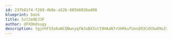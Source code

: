 ```yaml
---
id: 23fb81f4-f269-4b8e-a52b-885b0826ad98
blueprint: book
title: 5zt2m9EJ3F
author: dFXOmdsugy
description: tgjnhFS5o6aNCQNwnyqfWJoBX3stI9HAaN7rUhRkufUnsQ93CdXXw89oZsZEKSbqwrVGJjqFElPubEefx5qFZaAsr5VZadoXt0C9
---
```

